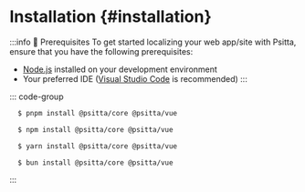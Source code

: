 # Installation {#installation}

:::info 📘 Prerequisites
To get started localizing your web app/site with Psitta, ensure that you have the following prerequisites:

- [Node.js](https://nodejs.org/en/download/) installed on your development environment
- Your preferred IDE ([Visual Studio Code](https://code.visualstudio.com/) is recommended)
:::

::: code-group

```sh [pnpm]
  $ pnpm install @psitta/core @psitta/vue
```

```sh [npm]
  $ npm install @psitta/core @psitta/vue
```

```sh [yarn]
  $ yarn install @psitta/core @psitta/vue
```

```sh [bun]
  $ bun install @psitta/core @psitta/vue
```

:::
